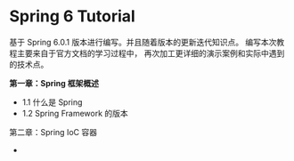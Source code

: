 # Spring 6 Tutorial
基于 Spring  6.0.1 版本进行编写。并且随着版本的更新迭代知识点。
编写本次教程主要来自于官方文档的学习过程中， 再次加工更详细的演示案例和实际中遇到的技术点。

**第一章：Spring 框架概述**

- 1.1 什么是 Spring
- 1.2 Spring Framework 的版本

第二章：Spring IoC 容器

- 